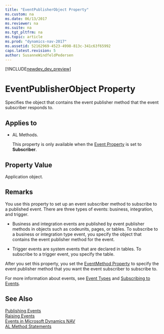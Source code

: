 ```yaml
---
title: "EventPublisherObject Property"
ms.custom: na
ms.date: 06/13/2017
ms.reviewer: na
ms.suite: na
ms.tgt_pltfrm: na
ms.topic: article
ms.prod: "dynamics-nav-2017"
ms.assetid: 52162969-4523-4998-813c-341c63f65992
caps.latest.revision: 5
author: SusanneWindfeldPedersen
---
```


[!INCLUDE[newdev_dev_preview](../includes/newdev_dev_preview.md)]

# EventPublisherObject Property
Specifies the object that contains the event publisher method that the event subscriber responds to.  
  
## Applies to  
  
-   AL Methods.  
  
     This property is only available when the [Event Property](devenv-event-property.md) is set to **Subscriber**.  
  
## Property Value  
 Application object.  
  
## Remarks  
 You use this property to set up an event subscriber method to subscribe to a published event. There are three types of events: business, integration, and trigger.  
  
-   Business and integration events are published by event publisher methods in objects such as codeunits, pages, or tables. To subscribe to a business or integration type event, you specify the object that contains the event publisher method for the event.  
  
-   Trigger events are system events that are declared in tables. To subscribe to a trigger event, you specify the table.  
  
 After you set this property, you set the [EventMethod Property](devenv-eventmethod-property.md) to specify the event publisher method that you want the event subscriber to subscribe to.  
  
 For more information about events, see [Event Types](Event-Types.md) and [Subscribing to Events](Subscribing-to-Events.md).  
  
## See Also  
 [Publishing Events](Publishing-Events.md)   
 [Raising Events](Raising-Events.md)   
 [Events in Microsoft Dynamics NAV](Events-in-Microsoft-Dynamics-NAV.md)   
 [AL Method Statements](../devenv-al-method-statements.md)